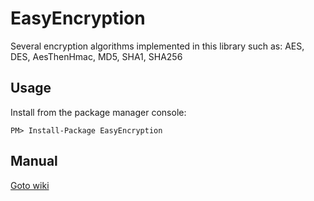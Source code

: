 # EasyEncryption
Several encryption algorithms implemented in this library such as: AES, DES, AesThenHmac, MD5, SHA1, SHA256

## Usage
Install from the package manager console:

    PM> Install-Package EasyEncryption

## Manual
[Goto wiki](https://github.com/polischuk/EasyEncryption/wiki/Usage-wiki)
